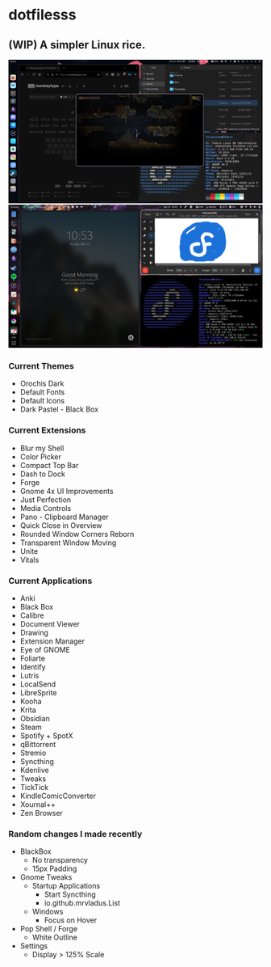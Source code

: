 # dotfilesss
## (WIP) A simpler Linux rice.
![](https://github.com/felipe-juan/dotfilesss/blob/main/Screenshot%20from%202024-10-22%2010-11-36.png)
![](https://github.com/felipe-juan/dotfilesss/blob/main/Screenshot%20From%202025-04-13%2010-53-18.png)

### Current Themes
- Orochis Dark
- Default Fonts
- Default Icons
- Dark Pastel - Black Box

### Current Extensions
- Blur my Shell
- Color Picker
- Compact Top Bar
- Dash to Dock
- Forge
- Gnome 4x UI Improvements
- Just Perfection
- Media Controls
- Pano - Clipboard Manager
- Quick Close in Overview
- Rounded Window Corners Reborn
- Transparent Window Moving
- Unite
- Vitals

### Current Applications
- Anki
- Black Box
- Calibre
- Document Viewer
- Drawing
- Extension Manager
- Eye of GNOME
- Foliarte
- Identify
- Lutris
- LocalSend
- LibreSprite
- Kooha
- Krita
- Obsidian
- Steam
- Spotify + SpotX
- qBittorrent
- Stremio
- Syncthing
- Kdenlive
- Tweaks
- TickTick
- KindleComicConverter
- Xournal++
- Zen Browser

### Random changes I made recently
- BlackBox
  - No transparency
  - 15px Padding
- Gnome Tweaks
  - Startup Applications
    - Start Syncthing
    - io.github.mrvladus.List
  - Windows
    - Focus on Hover 
- Pop Shell / Forge
  - White Outline
- Settings
  - Display > 125% Scale

